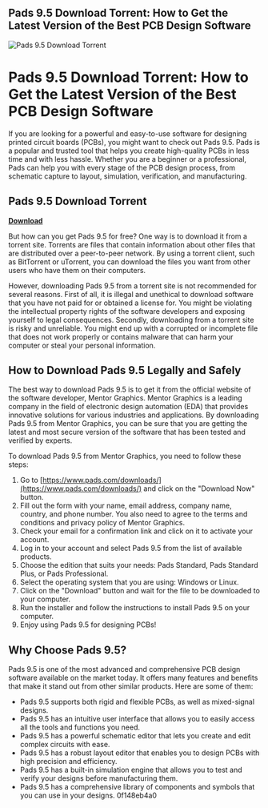 ## Pads 9.5 Download Torrent: How to Get the Latest Version of the Best PCB Design Software

 
![Pads 9.5 Download Torrent](https://play-lh.googleusercontent.com/2wjEetXVKCSn7FykUWjIFAkyvW1TzHr-c5zO5yIjipVwLbsUU0-DKmhxwhHb3m-7Mw)

 
# Pads 9.5 Download Torrent: How to Get the Latest Version of the Best PCB Design Software
 
If you are looking for a powerful and easy-to-use software for designing printed circuit boards (PCBs), you might want to check out Pads 9.5. Pads is a popular and trusted tool that helps you create high-quality PCBs in less time and with less hassle. Whether you are a beginner or a professional, Pads can help you with every stage of the PCB design process, from schematic capture to layout, simulation, verification, and manufacturing.
 
## Pads 9.5 Download Torrent


[**Download**](https://www.google.com/url?q=https%3A%2F%2Furlgoal.com%2F2tKv5i&sa=D&sntz=1&usg=AOvVaw2peq3XLXAKydMq7s-a8ARw)

 
But how can you get Pads 9.5 for free? One way is to download it from a torrent site. Torrents are files that contain information about other files that are distributed over a peer-to-peer network. By using a torrent client, such as BitTorrent or uTorrent, you can download the files you want from other users who have them on their computers.
 
However, downloading Pads 9.5 from a torrent site is not recommended for several reasons. First of all, it is illegal and unethical to download software that you have not paid for or obtained a license for. You might be violating the intellectual property rights of the software developers and exposing yourself to legal consequences. Secondly, downloading from a torrent site is risky and unreliable. You might end up with a corrupted or incomplete file that does not work properly or contains malware that can harm your computer or steal your personal information.
 
## How to Download Pads 9.5 Legally and Safely
 
The best way to download Pads 9.5 is to get it from the official website of the software developer, Mentor Graphics. Mentor Graphics is a leading company in the field of electronic design automation (EDA) that provides innovative solutions for various industries and applications. By downloading Pads 9.5 from Mentor Graphics, you can be sure that you are getting the latest and most secure version of the software that has been tested and verified by experts.
 
To download Pads 9.5 from Mentor Graphics, you need to follow these steps:
 
1. Go to [https://www.pads.com/downloads/](https://www.pads.com/downloads/) and click on the "Download Now" button.
2. Fill out the form with your name, email address, company name, country, and phone number. You also need to agree to the terms and conditions and privacy policy of Mentor Graphics.
3. Check your email for a confirmation link and click on it to activate your account.
4. Log in to your account and select Pads 9.5 from the list of available products.
5. Choose the edition that suits your needs: Pads Standard, Pads Standard Plus, or Pads Professional.
6. Select the operating system that you are using: Windows or Linux.
7. Click on the "Download" button and wait for the file to be downloaded to your computer.
8. Run the installer and follow the instructions to install Pads 9.5 on your computer.
9. Enjoy using Pads 9.5 for designing PCBs!

## Why Choose Pads 9.5?
 
Pads 9.5 is one of the most advanced and comprehensive PCB design software available on the market today. It offers many features and benefits that make it stand out from other similar products. Here are some of them:

- Pads 9.5 supports both rigid and flexible PCBs, as well as mixed-signal designs.
- Pads 9.5 has an intuitive user interface that allows you to easily access all the tools and functions you need.
- Pads 9.5 has a powerful schematic editor that lets you create and edit complex circuits with ease.
- Pads 9.5 has a robust layout editor that enables you to design PCBs with high precision and efficiency.
- Pads 9.5 has a built-in simulation engine that allows you to test and verify your designs before manufacturing them.
- Pads 9.5 has a comprehensive library of components and symbols that you can use in your designs.
0f148eb4a0
